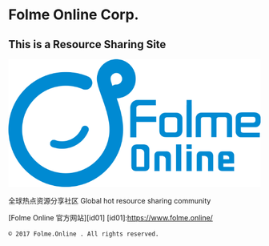 # Folme Online Corp.
This is a Resource Sharing Site
----------

![LOGO](https://raw.githubusercontent.com/Folme/PictureData/master/Logo4-1.png)

全球热点资源分享社区
Global hot resource sharing community  

[Folme Online 官方网站][id01]
[id01]:https://www.folme.online/


    © 2017 Folme.Online . All rights reserved.
